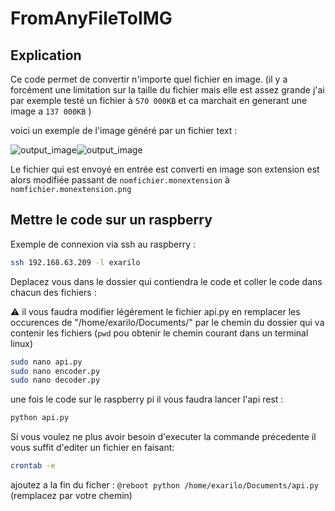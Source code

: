 # FromAnyFileToIMG


## Explication

Ce code permet de convertir n'importe quel fichier en image. (il y a forcément une limitation sur la taille du fichier mais elle est assez grande j'ai par exemple testé un fichier à `570 000KB` et ca marchait en generant une image a `137 000KB` )

voici un exemple de l'image généré par un fichier text :

![output_image](https://github.com/Les-Coding-Potes/FromAnyFileToIMG/assets/72389130/9dddc5d3-2567-4ebe-bfb7-6b49f2e5475a)![output_image](https://github.com/Les-Coding-Potes/FromAnyFileToIMG/assets/72389130/e0c57239-e7fb-4781-b346-f93e55a16a96)


Le fichier qui est envoyé en entrée est converti en image son extension est alors modifiée passant de `nomfichier.monextension` à `nomfichier.monextension.png`

## Mettre le code sur un raspberry

Exemple de connexion via ssh au raspberry :

```bash
ssh 192.168.63.209 -l exarilo
```

Deplacez vous dans le dossier qui contiendra le code et coller le code dans chacun des fichiers :

:warning: il vous faudra modifier légérement le fichier api.py en remplacer les occurences de "/home/exarilo/Documents/" par le chemin du dossier qui va contenir les fichiers (`pwd` pou obtenir le chemin courant dans un terminal linux)
```bash
sudo nano api.py
sudo nano encoder.py
sudo nano decoder.py
```
une fois le code sur le raspberry pi il vous faudra lancer l'api rest : 
```bash
python api.py
```
Si vous voulez ne plus avoir besoin d'executer la commande précedente il vous suffit d'editer un fichier en faisant:
```bash
crontab -e
```
ajoutez a la fin du ficher :
`@reboot python /home/exarilo/Documents/api.py` (remplacez par votre chemin)


